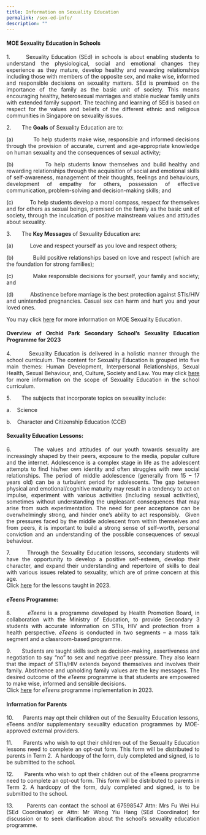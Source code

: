 ```yaml
---
title: Information on Sexuality Education
permalink: /sex-ed-info/
description: ""
---
```

<div align="justify">         

<h4>MOE Sexuality Education in Schools</h4>

<p> 1.       Sexuality Education (SEd) in schools is about enabling students to understand the physiological, social and emotional changes they experience as they mature, develop healthy and rewarding relationships including those with members of the opposite sex, and make wise, informed and responsible decisions on sexuality matters. SEd is premised on the importance of the family as the basic unit of society. This means encouraging healthy, heterosexual marriages and stable nuclear family units with extended family support. The teaching and learning of SEd is based on respect for the values and beliefs of the different ethnic and religious communities in Singapore on sexuality issues.</p>

<p>2.       The <strong>Goals</strong> of Sexuality Education are to:<br>

(a)           To help students make wise, responsible and informed decisions through the provision of accurate, current and age-appropriate knowledge on human sexuality and the consequences of sexual activity;<br>

(b)           To help students know themselves and build healthy and rewarding relationships through the acquisition of social and emotional skills of self-awareness, management of their thoughts, feelings and behaviours, development of empathy for others, possession of effective communication, problem-solving and decision-making skills; and<br>

(c)           To help students develop a moral compass, respect for themselves and for others as sexual beings, premised on the family as the basic unit of society, through the inculcation of positive mainstream values and attitudes about sexuality.</p>

<p>3.       The <strong>Key Messages</strong> of Sexuality Education are:<br>

(a)           Love and respect yourself as you love and respect others;<br>

(b)           Build positive relationships based on love and respect (which are the foundation for strong families);<br>

(c)           Make responsible decisions for yourself, your family and society; and<br>

(d)           Abstinence before marriage is the best protection against STIs/HIV and unintended pregnancies. Casual sex can harm and hurt you and your loved ones.<br>

You may click <a href="https://go.gov.sg/moe-sexuality-education" target="_blank">here</a> for more information on MOE Sexuality Education.

<h4>Overview of Orchid Park Secondary School’s Sexuality Education Programme for 2023</h4>

<p>4.       Sexuality Education is delivered in a holistic manner through the school curriculum. The content for Sexuality Education is grouped into five main themes: Human Development, Interpersonal Relationships, Sexual Health, Sexual Behaviour, and, Culture, Society and Law. You may click <a href="https://go.gov.sg/moe-sexuality-education-scope" target="_blank">here</a> for more information on the scope of Sexuality Education in the school curriculum.</p>

<p>5.       The subjects that incorporate topics on sexuality include:<br>

a.    Science<br>

b.    Character and Citizenship Education (CCE)</p>

<h4>Sexuality Education Lessons:</h4>

<p>6.       The values and attitudes of our youth towards sexuality are increasingly shaped by their peers, exposure to the media, popular culture and the internet. Adolescence is a complex stage in life as the adolescent attempts to find his/her own identity and often struggles with new social relationships. The period of middle adolescence (generally from 15 – 17 years old) can be a turbulent period for adolescents. The gap between physical and emotional/cognitive maturity may result in a tendency to act on impulse, experiment with various activities (including sexual activities), sometimes without understanding the unpleasant consequences that may arise from such experimentation. The need for peer acceptance can be overwhelmingly strong, and hinder one’s ability to act responsibly.  Given the pressures faced by the middle adolescent from within themselves and from peers, it is important to build a strong sense of self-worth, personal conviction and an understanding of the possible consequences of sexual behaviour.</p>

<p>7.       Through the Sexuality Education lessons, secondary students will have the opportunity to develop a positive self-esteem, develop their character, and expand their understanding and repertoire of skills to deal with various issues related to sexuality, which are of prime concern at this age.<br>
Click <a href="/files/SEd/2023%20OPSS%20SEd%20SOW.pdf" target="_blank">here</a> for the lessons taught in 2023.</p>

<h4><em>eTeens</em> Programme:</h4>

<p>8.       <em>eTeens</em> is a programme developed by Health Promotion Board, in collaboration with the Ministry of Education, to provide Secondary 3 students with accurate information on STIs, HIV and protection from a health perspective. <em>eTeens</em> is conducted in two segments – a mass talk segment and a classroom-based programme.</p>

<p>9.       Students are taught skills such as decision-making, assertiveness and negotiation to say “no” to sex and negative peer pressure. They also learn that the impact of STIs/HIV extends beyond themselves and involves their family. Abstinence and upholding family values are the key messages. The desired outcome of the <em>eTeens</em> programme is that students are empowered to make wise, informed and sensible decisions.<br>
Click <a href="/files/SEd/2023%20OPSS%20SEd%20eTeens%20SOW.pdf" target="_blank">here</a> for <em>eTeens</em> programme implementation in 2023.
</p>

<h4>Information for Parents</h4>

<p>10.      Parents may opt their children out of the Sexuality Education lessons, eTeens and/or supplementary sexuality education programmes by MOE-approved external providers.</p>

<p>11.      Parents who wish to opt their children out of the Sexuality Education lessons need to complete an opt-out form. This form will be distributed to parents in Term 2.  A hardcopy of the form, duly completed and signed, is to be submitted to the school.</p>

<p>12.      Parents who wish to opt their children out of the eTeens programme need to complete an opt-out form. This form will be distributed to parents in Term 2. A hardcopy of the form, duly completed and signed, is to be submitted to the school.</p>

<p>13.      Parents can contact the school at 67598547 Attn: Mrs Fu Wei Hui (SEd Coordinator) or Attn: Mr Wong Yiu Hang (SEd Coordinator) for discussion or to seek clarification about the school’s sexuality education programme.</p>
	
</div>